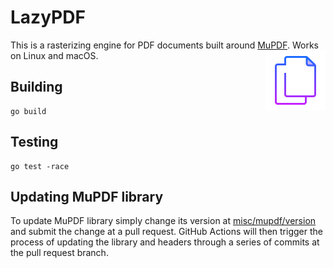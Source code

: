 # LazyPDF
This is a rasterizing engine for PDF documents built around [MuPDF][mupdf]. Works on Linux and macOS.
<a target="_blank" href="https://icons8.com/icon/43610/copy">
  <img src="misc/assets/icon.png" align="right" height="96px" width="96px" />
</a>

## Building
```golang
go build
```

## Testing
```golang
go test -race
```

## Updating MuPDF library
To update MuPDF library simply change its version at [misc/mupdf/version](misc/mupdf/version) and submit the change at a pull request. GitHub Actions will then trigger the process of updating the library and headers through a series of commits at the pull request branch.

[mupdf]: https://mupdf.com
